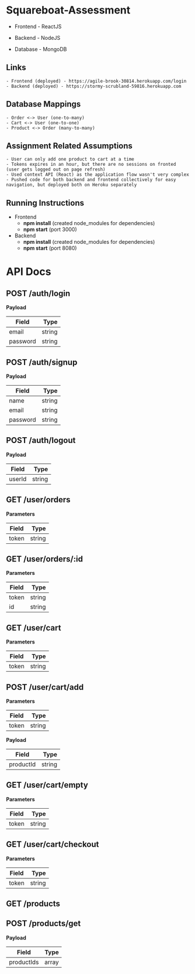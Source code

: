 # Squareboat-Assessment

  - Frontend - ReactJS

  - Backend - NodeJS

  - Database - MongoDB



## Links

    - Frontend (deployed) - https://agile-brook-30814.herokuapp.com/login
    - Backend (deployed) - https://stormy-scrubland-59816.herokuapp.com


## Database Mappings

    - Order <-> User (one-to-many)
    - Cart <-> User (one-to-one)
    - Product <-> Order (many-to-many)


## Assignment Related Assumptions
    - User can only add one product to cart at a time
    - Tokens expires in an hour, but there are no sessions on fronted (user gets logged out on page refresh)
    - Used context API (React) as the application flow wasn't very complex
    - Pushed code for both backend and frontend collectively for easy navigation, but deployed both on Heroku separately


## Running Instructions
  - Frontend
      - **npm install** (created node_modules for dependencies)
      - **npm start** (port 3000)
  - Backend
      - **npm install** (created node_modules for dependencies)
      - **npm start** (port 8080)
      

# API Docs

## POST /auth/login

**Payload**

| Field      | Type    |
| ---------- | -------:|
| email      | string  |
| password   | string  |


## POST /auth/signup

**Payload**

| Field      | Type    |
| ---------- | -------:|
| name       | string  |
| email      | string  |
| password   | string  |


## POST /auth/logout

**Payload**

| Field      | Type    |
| ---------- | -------:|
| userId     | string  |


## GET /user/orders

**Parameters**

| Field      | Type    |
| ---------- | -------:|
| token      | string  |


## GET /user/orders/:id

**Parameters**

| Field      | Type    |
| ---------- | -------:|
| token      | string  |
| id         | string  |


## GET /user/cart

**Parameters**

| Field      | Type    |
| ---------- | -------:|
| token      | string  |


## POST /user/cart/add

**Parameters**

| Field      | Type    |
| ---------- | -------:|
| token      | string  |

**Payload**

| Field      | Type    |
| ---------- | -------:|
| productId  | string  |


## GET /user/cart/empty

**Parameters**

| Field      | Type    |
| ---------- | -------:|
| token      | string  |



## GET /user/cart/checkout

**Parameters**

| Field      | Type    |
| ---------- | -------:|
| token      | string  |


## GET /products


## POST /products/get

**Payload**

| Field      | Type    |
| ---------- | -------:|
| productIds | array   |








